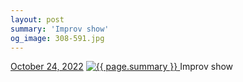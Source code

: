 ```yaml
---
layout: post
summary: 'Improv show'
og_image: 308-591.jpg
---
```


<p>
  <time>
    <a href="/308">October 24, 2022</a>
  </time>
  <a href="/308">
    <img src="{{ site.assets_url }}/308-296.jpg" srcset="{{ site.assets_url }}/308-148.jpg 148w, {{ site.assets_url }}/308-296.jpg 296w, {{ site.assets_url }}/308-443.jpg 443w, {{ site.assets_url }}/308-591.jpg 591w" sizes="(min-width: 700px) 50vw, calc(100vw - 2rem)" alt="{{ page.summary }}" />
  </a>
  <span>Improv show</span>
</p>
